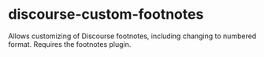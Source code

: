 # discourse-custom-footnotes
Allows customizing of Discourse footnotes, including changing to numbered format.  Requires the footnotes plugin.
